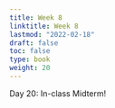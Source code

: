 ```yaml
---
title: Week 8 
linktitle: Week 8
lastmod: "2022-02-18"
draft: false  
toc: false  
type: book  
weight: 20
---
```


Day 20: In-class Midterm!
